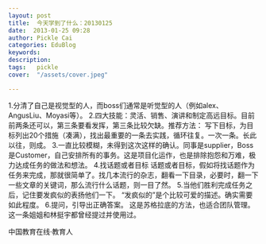 ```yaml
---
layout: post  
title:  今天学到了什么：20130125  
date:  2013-01-25 09:28  
author: Pickle Cai  
categories: EduBlog  
keywords: 
description:   
tags:	pickle   
cover:  "/assets/cover.jpeg"  

---  
```

    
 1.分清了自己是视觉型的人，而boss们通常是听觉型的人（例如alex、AngusLiu、Moyasi等）。 2.四大技能：灵活、销售、演讲和制定高远目标。目前前两条还可以，第三条要看发挥，第三条比较欠缺。推荐方法：   写下目标，为目标列出20个措施（凑满），找出最重要的一条去实践，循环往复。一次一条。长此以往，则成。 3.一直比较模糊，未得到这次这样的确认。同事是supplier，Boss是Customer，自己安排所有的事务。这是项目化运作，也是排除抱怨和万难，极力达成任务的做法和想法。 4.找话题或者目标 话题或者目标，假如将找话题作为任务来完成，那就很简单了。找几本流行的杂志，翻看一下目录，必要时，翻一下一些文章的关键词，那么流行什么话题，则一目了然。 5.当他们胜利完成任务之后，记住要发疯似的表扬他们一下。 “发疯似的”是个比较可爱的描述。确实需要如此程度。 6.提问，引导出正确答案。 这是苏格拉底的方法，也适合团队管理。这一条姐姐和林挺宇都曾经提过并使用过。		

		    
 中国教育在线·教育人

